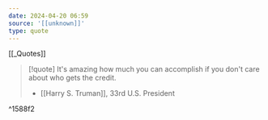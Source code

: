 ```yaml
---
date: 2024-04-20 06:59
source: '[[unknown]]'
type: quote
---
```


[[_Quotes]]



> [!quote]
> It's amazing how much you can accomplish if you don't care about who gets the credit. 
> - [[Harry S. Truman]], 33rd U.S. President

^1588f2

